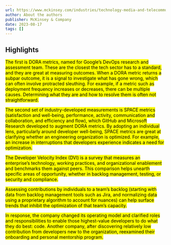 ```yaml
---
url: https://www.mckinsey.com/industries/technology-media-and-telecommunications/our-insights/yes-you-can-measure-software-developer-productivity
author: About the authors
publisher: McKinsey & Company
date: 2023-08-17
tags: []
---
```


## Highlights
<mark>The first is DORA metrics, named for Google’s DevOps research and assessment team. These are the closest the tech sector has to a standard, and they are great at measuring outcomes. When a DORA metric returns a subpar outcome, it is a signal to investigate what has gone wrong, which can often involve protracted sleuthing. For example, if a metric such as deployment frequency increases or decreases, there can be multiple causes. Determining what they are and how to resolve them is often not straightforward.</mark>

<mark>The second set of industry-developed measurements is SPACE metrics (satisfaction and well-being, performance, activity, communication and collaboration, and efficiency and flow), which GitHub and Microsoft Research developed to augment DORA metrics. By adopting an individual lens, particularly around developer well-being, SPACE metrics are great at clarifying whether an engineering organization is optimized. For example, an increase in interruptions that developers experience indicates a need for optimization.</mark>

<mark>The Developer Velocity Index (DVI) is a survey that measures an enterprise’s technology, working practices, and organizational enablement and benchmarks them against peers. This comparison helps unearth specific areas of opportunity, whether in backlog management, testing, or security and compliance.</mark>

<mark>Assessing contributions by individuals to a team’s backlog (starting with data from backlog management tools such as Jira, and normalizing data using a proprietary algorithm to account for nuances) can help surface trends that inhibit the optimization of that team’s capacity.</mark>

<mark>In response, the company changed its operating model and clarified roles and responsibilities to enable those highest-value developers to do what they do best: code. Another company, after discovering relatively low contribution from developers new to the organization, reexamined their onboarding and personal mentorship program.</mark>

